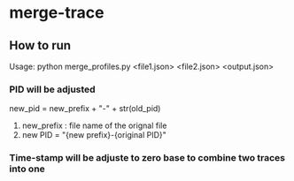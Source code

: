 # merge-trace

## How to run
Usage: python merge_profiles.py <file1.json> <file2.json> <output.json>

### PID will be adjusted 
new_pid = new_prefix + "-" + str(old_pid)
1. new_prefix : file name of the orignal file
2. new PID = "{new prefix}-{original PID}"

### Time-stamp will be adjuste to zero base to combine two traces into one
